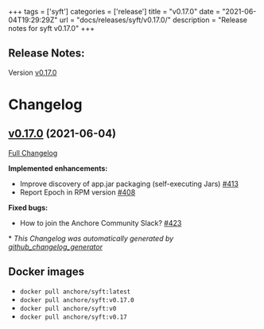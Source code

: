 +++
tags = ['syft']
categories = ['release']
title = "v0.17.0"
date = "2021-06-04T19:29:29Z"
url = "docs/releases/syft/v0.17.0/"
description = "Release notes for syft v0.17.0"
+++

## Release Notes:
Version [v0.17.0](https://github.com/anchore/syft/releases/tag/v0.17.0)

# Changelog

## [v0.17.0](https://github.com/anchore/syft/tree/v0.17.0) (2021-06-04)

[Full Changelog](https://github.com/anchore/syft/compare/v0.16.1...v0.17.0)

**Implemented enhancements:**

- Improve discovery of app.jar packaging \(self-executing Jars\) [\#413](https://github.com/anchore/syft/issues/413)
- Report Epoch in RPM version [\#408](https://github.com/anchore/syft/issues/408)

**Fixed bugs:**

- How to join the Anchore Community Slack? [\#423](https://github.com/anchore/syft/issues/423)



\* *This Changelog was automatically generated by [github_changelog_generator](https://github.com/github-changelog-generator/github-changelog-generator)*


## Docker images

- `docker pull anchore/syft:latest`
- `docker pull anchore/syft:v0.17.0`
- `docker pull anchore/syft:v0`
- `docker pull anchore/syft:v0.17`
